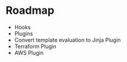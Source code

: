 # Roadmap

- Hooks
- Plugins
- Convert template evaluation to Jinja Plugin
- Terraform Plugin
- AWS Plugin
